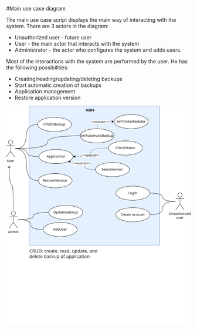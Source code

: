 #Main use case diagram

The main use case script displays the main way of interacting with the system. There are 3 actors in the diagram:
* Unauthorized user - future user
* User - the main actor that interacts with the system
* Administrator - the actor who configures the system and adds users.

Most of the interactions with the system are performed by the user. He has the following possibilities:
* Creating/reading/updating/deleting backups
* Start automatic creation of backups
* Application management
* Restore application version


![image](hometasks/task_6/img/main_use_case.png)